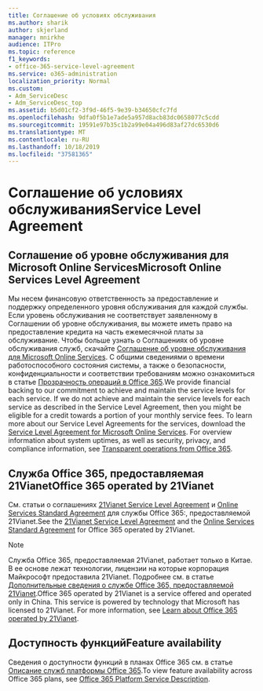```yaml
---
title: Соглашение об условиях обслуживания
ms.author: sharik
author: skjerland
manager: mnirkhe
audience: ITPro
ms.topic: reference
f1_keywords:
- office-365-service-level-agreement
ms.service: o365-administration
localization_priority: Normal
ms.custom:
- Adm_ServiceDesc
- Adm_ServiceDesc_top
ms.assetid: b5d01cf2-3f9d-46f5-9e39-b34650cfc7fd
ms.openlocfilehash: 9dfa0f5b1e7ade5a957d8acb83dc0658077c5cdd
ms.sourcegitcommit: 19591e97b35c1b2a99e04a496d83af27dc6530d6
ms.translationtype: MT
ms.contentlocale: ru-RU
ms.lasthandoff: 10/18/2019
ms.locfileid: "37581365"
---
```

# <a name="service-level-agreement"></a><span data-ttu-id="b712d-102">Соглашение об условиях обслуживания</span><span class="sxs-lookup"><span data-stu-id="b712d-102">Service Level Agreement</span></span>

## <a name="microsoft-online-services-level-agreement"></a><span data-ttu-id="b712d-103">Соглашение об уровне обслуживания для Microsoft Online Services</span><span class="sxs-lookup"><span data-stu-id="b712d-103">Microsoft Online Services Level Agreement</span></span>

<span data-ttu-id="b712d-p101">Мы несем финансовую ответственность за предоставление и поддержку определенного уровня обслуживания для каждой службы. Если уровень обслуживания не соответствует заявленному в Соглашении об уровне обслуживания, вы можете иметь право на предоставление кредита на часть ежемесячной платы за обслуживание. Чтобы больше узнать о Соглашениях об уровне обслуживания служб, скачайте [Соглашение об уровне обслуживания для Microsoft Online Services](https://go.microsoft.com/fwlink/?linkid=272026). С общими сведениями о времени работоспособного состояния системы, а также о безопасности, конфиденциальности и соответствии требованиям можно ознакомиться в статье [Прозрачность операций в Office 365](https://go.microsoft.com/fwlink/?linkid=845427).</span><span class="sxs-lookup"><span data-stu-id="b712d-p101">We provide financial backing to our commitment to achieve and maintain the service levels for each service. If we do not achieve and maintain the service levels for each service as described in the Service Level Agreement, then you might be eligible for a credit towards a portion of your monthly service fees. To learn more about our Service Level Agreements for the services, download the [Service Level Agreement for Microsoft Online Services](https://go.microsoft.com/fwlink/?linkid=272026). For overview information about system uptimes, as well as security, privacy, and compliance information, see [Transparent operations from Office 365](https://go.microsoft.com/fwlink/?linkid=845427).</span></span>
  
## <a name="office-365-operated-by-21vianet"></a><span data-ttu-id="b712d-108">Служба Office 365, предоставляемая 21Vianet</span><span class="sxs-lookup"><span data-stu-id="b712d-108">Office 365 operated by 21Vianet</span></span>

<span data-ttu-id="b712d-109">См. статьи о соглашениях [21Vianet Service Level Agreement](https://go.microsoft.com/fwlink/?linkid=846729) и [Online Services Standard Agreement](https://go.microsoft.com/fwlink/?linkid=846730) для службы Office 365:, предоставляемой 21Vianet.</span><span class="sxs-lookup"><span data-stu-id="b712d-109">See the [21Vianet Service Level Agreement](https://go.microsoft.com/fwlink/?linkid=846729) and the [Online Services Standard Agreement](https://go.microsoft.com/fwlink/?linkid=846730) for Office 365 operated by 21Vianet.</span></span> 
  
> [!NOTE]
> <span data-ttu-id="b712d-p102">Служба Office 365, предоставляемая 21Vianet, работает только в Китае. В ее основе лежат технологии, лицензии на которые корпорация Майкрософт предоставила 21Vianet. Подробнее см. в статье [Дополнительные сведения о службе Office 365, предоставляемой 21Vianet](https://go.microsoft.com/fwlink/?linkid=846725).</span><span class="sxs-lookup"><span data-stu-id="b712d-p102">Office 365 operated by 21Vianet is a service offered and operated only in China. This service is powered by technology that Microsoft has licensed to 21Vianet. For more information, see [Learn about Office 365 operated by 21Vianet](https://go.microsoft.com/fwlink/?linkid=846725).</span></span> 
  
## <a name="feature-availability"></a><span data-ttu-id="b712d-113">Доступность функций</span><span class="sxs-lookup"><span data-stu-id="b712d-113">Feature availability</span></span>

<span data-ttu-id="b712d-114">Сведения о доступности функций в планах Office 365 см. в статье [Описание служб платформы Office 365](office-365-platform-service-description.md).</span><span class="sxs-lookup"><span data-stu-id="b712d-114">To view feature availability across Office 365 plans, see [Office 365 Platform Service Description](office-365-platform-service-description.md).</span></span>
  